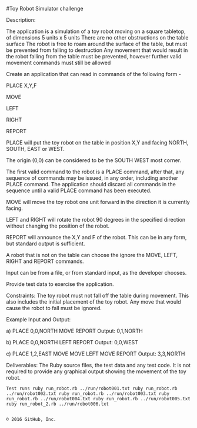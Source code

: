 #Toy Robot Simulator challenge

Description:

The application is a simulation of a toy robot moving on a square tabletop, of dimensions 5 units x 5 units
There are no other obstructions on the table surface
The robot is free to roam around the surface of the table, but must be prevented from falling to destruction
Any movement that would result in the robot falling from the table must be prevented, however further valid
 movement commands must still be allowed

Create an application that can read in commands of the following form -

PLACE X,Y,F

MOVE

LEFT

RIGHT

REPORT

PLACE will put the toy robot on the table in position X,Y and facing NORTH, SOUTH, EAST or WEST.

The origin (0,0) can be considered to be the SOUTH WEST most corner.

The first valid command to the robot is a PLACE command, after that, any sequence of commands may be issued, in any order, including another PLACE command. The application should discard all commands in the sequence until a valid PLACE command has been executed.

MOVE will move the toy robot one unit forward in the direction it is currently facing.

LEFT and RIGHT will rotate the robot 90 degrees in the specified direction without changing the position of the robot.

REPORT will announce the X,Y and F of the robot. This can be in any form, but standard output is sufficient.

A robot that is not on the table can choose the ignore the MOVE, LEFT, RIGHT and REPORT commands.

Input can be from a file, or from standard input, as the developer chooses.

Provide test data to exercise the application.

Constraints: The toy robot must not fall off the table during movement. This also includes the initial placement of the toy robot. Any move that would cause the robot to fall must be ignored.

Example Input and Output:

a) PLACE 0,0,NORTH MOVE REPORT Output: 0,1,NORTH

b) PLACE 0,0,NORTH LEFT REPORT Output: 0,0,WEST

c) PLACE 1,2,EAST MOVE MOVE LEFT MOVE REPORT Output: 3,3,NORTH

Deliverables: The Ruby source files, the test data and any test code. It is not required to provide any graphical output showing the movement of the toy robot.

    Test runs ruby run_robot.rb ../run/robot001.txt ruby run_robot.rb ../run/robot002.txt ruby run_robot.rb ../run/robot003.txt ruby run_robot.rb ../run/robot004.txt ruby run_robot.rb ../run/robot005.txt ruby run_robot_2.rb ../run/robot006.txt


    © 2016 GitHub, Inc.
